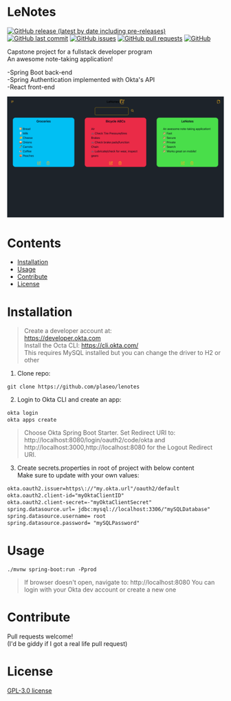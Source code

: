 
# LeNotes
[![GitHub release (latest by date including pre-releases)](https://img.shields.io/github/v/release/plaseo/lenotes?include_prereleases)](https://img.shields.io/github/v/release/plaseo/lenotes?include_prereleases)
[![GitHub last commit](https://img.shields.io/github/last-commit/plaseo/lenotes)](https://img.shields.io/github/last-commit/plaseo/lenotes)
[![GitHub issues](https://img.shields.io/github/issues-raw/plaseo/lenotes)](https://img.shields.io/github/issues-raw/plaseo/lenotes)
[![GitHub pull requests](https://img.shields.io/github/issues-pr/plaseo/lenotes)](https://img.shields.io/github/issues-pr/plaseo/lenotes)
[![GitHub](https://img.shields.io/github/license/plaseo/lenotes)](https://img.shields.io/github/license/plaseo/lenotes)

Capstone project for a fullstack developer program </br>
An awesome note-taking application!

-Spring Boot back-end <br/>
-Spring Authentication implemented with Okta's API </br>
-React front-end

![Demo Preview](https://raw.githubusercontent.com/plaseo/lenotes/main/app/src/lenotesScfreen.png)

# Contents
- [Installation](#installation)
- [Usage](#usage)
- [Contribute](#contribute)
- [License](#license)

# Installation
> Create a developer account at:  
https://developer.okta.com  
Install the Octa CLI:
https://cli.okta.com/   
This requires MySQL installed but you can change the driver to H2 or other

1. Clone repo:
```shell
git clone https://github.com/plaseo/lenotes
```
2. Login to Okta CLI and create an app:
```shell
okta login
okta apps create
```
> Choose Okta Spring Boot Starter. Set Redirect URI to: http://localhost:8080/login/oauth2/code/okta and http://localhost:3000,http://localhost:8080 for the Logout Redirect URI.

3. Create secrets.properties in root of project with below content   
Make sure to update with your own values:
```shell
okta.oauth2.issuer=https\://"my.okta.url"/oauth2/default
okta.oauth2.client-id="myOktaClientID"
okta.oauth2.client-secret=-"myOktaClientSecret"
spring.datasource.url= jdbc:mysql://localhost:3306/"mySQLDatabase"
spring.datasource.username= root
spring.datasource.password= "mySQLPassword"
```
# Usage
```shell
./mvnw spring-boot:run -Pprod
```
> If browser doesn't open, navigate to:
http://localhost:8080
You can login with your Okta dev account or create a new one

# Contribute
Pull requests welcome! </br>
(I'd be giddy if I got a real life pull request)

# License
[GPL-3.0 license](./LICENSE)